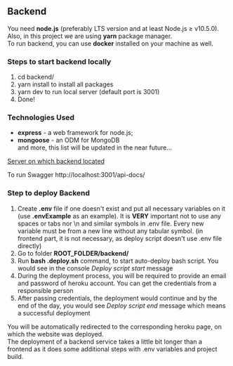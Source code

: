 ## Backend

You need **node.js** (preferably LTS version and at least Node.js ≥ v10.5.0). Also, in this project we are using **yarn** package manager.  
To run backend, you can use **docker** installed on your machine as well.

### Steps to start backend locally

1. cd backend/
2. yarn install to install all packages
3. yarn dev to run local server (default port is 3001)
4. Done!

### Technologies Used

- **express** - a web framework for node.js;
- **mongoose** - an ODM for MongoDB  
  and more, this list will be updated in the near future...

[Server on which backend located](https://mapua-backend-app.herokuapp.com/)

To run Swagger http://localhost:3001/api-docs/

### Step to deploy Backend

1. Create **.env** file if one doesn't exist and put all necessary variables on it (use **.envExample** as an example). It is **VERY** important not to use any spaces or tabs nor \n and similar symbols in .env file. Every new variable must be from a new line without any tabular symbol. (in frontend part, it is not necessary, as deploy script doesn't use .env file directly)
2. Go to folder **ROOT_FOLDER/backend/**
3. Run **bash .deploy.sh** command, to start auto-deploy bash script. You would see in the console _Deploy script start_ message
4. During the deployment process, you will be required to provide an email and password of heroku account. You can get the credentials from a responsible person
5. After passing credentials, the deployment would continue and by the end of the day, you would see _Deploy script end_ message which means a successful deployment

You will be automatically redirected to the corresponding heroku page, on which the website was deployed.  
The deployment of a backend service takes a little bit longer than a frontend as it does some additional steps with .env variables and project build.
